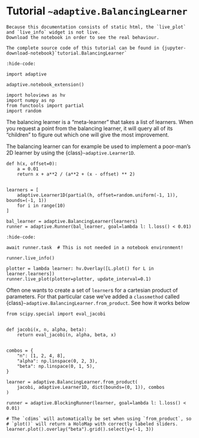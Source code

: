 # Tutorial `~adaptive.BalancingLearner`

```{note}
Because this documentation consists of static html, the `live_plot` and `live_info` widget is not live.
Download the notebook in order to see the real behaviour.
```

```{seealso}
The complete source code of this tutorial can be found in {jupyter-download-notebook}`tutorial.BalancingLearner`
```

```{jupyter-execute}
:hide-code:

import adaptive

adaptive.notebook_extension()

import holoviews as hv
import numpy as np
from functools import partial
import random
```

The balancing learner is a “meta-learner” that takes a list of learners.
When you request a point from the balancing learner, it will query all of its “children” to figure out which one will give the most improvement.

The balancing learner can for example be used to implement a poor-man’s 2D learner by using the {class}`~adaptive.Learner1D`.

```{jupyter-execute}
def h(x, offset=0):
    a = 0.01
    return x + a**2 / (a**2 + (x - offset) ** 2)


learners = [
    adaptive.Learner1D(partial(h, offset=random.uniform(-1, 1)), bounds=(-1, 1))
    for i in range(10)
]

bal_learner = adaptive.BalancingLearner(learners)
runner = adaptive.Runner(bal_learner, goal=lambda l: l.loss() < 0.01)
```

```{jupyter-execute}
:hide-code:

await runner.task  # This is not needed in a notebook environment!
```

```{jupyter-execute}
runner.live_info()
```

```{jupyter-execute}
plotter = lambda learner: hv.Overlay([L.plot() for L in learner.learners])
runner.live_plot(plotter=plotter, update_interval=0.1)
```

Often one wants to create a set of `learner`s for a cartesian product of parameters.
For that particular case we’ve added a `classmethod` called {class}`~adaptive.BalancingLearner.from_product`.
See how it works below

```{jupyter-execute}
from scipy.special import eval_jacobi


def jacobi(x, n, alpha, beta):
    return eval_jacobi(n, alpha, beta, x)


combos = {
    "n": [1, 2, 4, 8],
    "alpha": np.linspace(0, 2, 3),
    "beta": np.linspace(0, 1, 5),
}

learner = adaptive.BalancingLearner.from_product(
    jacobi, adaptive.Learner1D, dict(bounds=(0, 1)), combos
)

runner = adaptive.BlockingRunner(learner, goal=lambda l: l.loss() < 0.01)

# The `cdims` will automatically be set when using `from_product`, so
# `plot()` will return a HoloMap with correctly labeled sliders.
learner.plot().overlay("beta").grid().select(y=(-1, 3))
```
